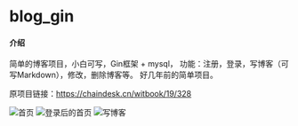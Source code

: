 # blog_gin

#### 介绍
简单的博客项目，小白可写，Gin框架 + mysql，
功能：注册，登录，写博客（可写Markdown），修改，删除博客等。
好几年前的简单项目。


原项目链接：https://chaindesk.cn/witbook/19/328

![首页](https://images.gitee.com/uploads/images/2022/0112/182011_499acc2b_8658845.png "Snipaste_2022-01-12_18-19-50.png")
![登录后的首页](https://images.gitee.com/uploads/images/2022/0112/182136_cac58518_8658845.png "Snipaste_2022-01-12_18-21-20.png")
![写博客](https://images.gitee.com/uploads/images/2022/0112/182309_4d0cbd07_8658845.png "屏幕截图.png")
